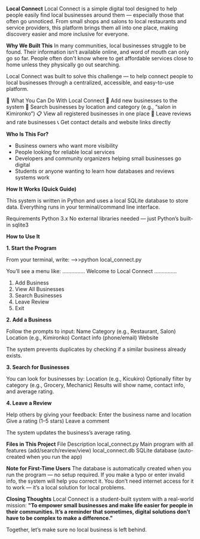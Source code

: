 **Local Connect**
Local Connect is a simple digital tool designed to help people easily find local businesses around them — especially those that often go unnoticed. From small shops and salons to local restaurants and service providers, this platform brings them all into one place, making discovery easier and more inclusive for everyone.

**Why We Built This**
In many communities, local businesses struggle to be found. Their information isn’t available online, and word of mouth can only go so far. People often don't know where to get affordable services close to home unless they physically go out searching.

Local Connect was built to solve this challenge — to help connect people to local businesses through a centralized, accessible, and easy-to-use platform.

🎯 What You Can Do With Local Connect
🏪 Add new businesses to the system
🔎 Search businesses by location and category (e.g., “salon in Kimironko”)
📋 View all registered businesses in one place
🌟 Leave reviews and rate businesses
📞 Get contact details and website links directly

 **Who Is This For?**
- Business owners who want more visibility
- People looking for reliable local services
-  Developers and community organizers helping small businesses go digital
-  Students or anyone wanting to learn how databases and reviews systems work

**How It Works (Quick Guide)**

This system is written in Python and uses a local SQLite database to store data. Everything runs in your terminal/command line interface.

Requirements
Python 3.x
No external libraries needed — just Python’s built-in sqlite3

**How to Use It**

**1. Start the Program**

From your terminal, write:
-->>python local_connect.py

You’ll see a menu like:
…………… Welcome to Local Connect ……………
1. Add Business
2. View All Businesses
3. Search Businesses
4. Leave Review
5. Exit

**2. Add a Business**

Follow the prompts to input:
Name
Category (e.g., Restaurant, Salon)
Location (e.g., Kimironko)
Contact info (phone/email)
Website

The system prevents duplicates by checking if a similar business already exists.

**3. Search for Businesses**

You can look for businesses by:
Location (e.g., Kicukiro)
Optionally filter by category (e.g., Grocery, Mechanic)
Results will show name, contact info, and average rating.

**4. Leave a Review**

Help others by giving your feedback:
Enter the business name and location
Give a rating (1–5 stars)
Leave a comment

The system updates the business’s average rating.

**Files in This Project**
File	Description
local_connect.py	Main program with all features (add/search/review/view)
local_connect.db	SQLite database (auto-created when you run the app)

**Note for First-Time Users**
The database is automatically created when you run the program — no setup required.
If you make a typo or enter invalid info, the system will help you correct it.
You don’t need internet access for it to work — it’s a local solution for local problems.

 **Closing Thoughts**
Local Connect is a student-built system with a real-world mission:
**"To empower small businesses and make life easier for people in their communities. It’s a reminder that sometimes, digital solutions don’t have to be complex to make a difference."**

Together, let’s make sure no local business is left behind. 
